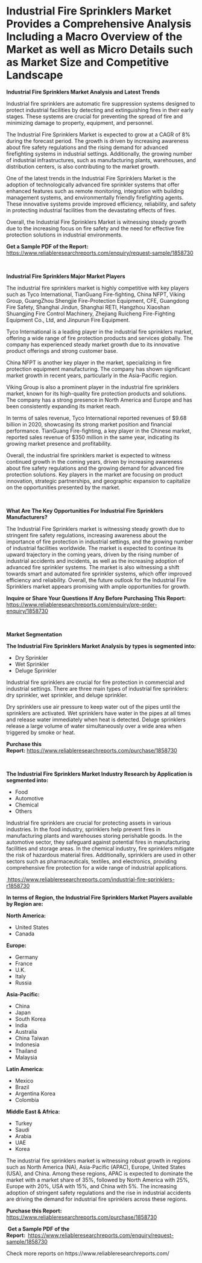 <p><h1>Industrial Fire Sprinklers Market Provides a Comprehensive Analysis Including a Macro Overview of the Market as well as Micro Details such as Market Size and Competitive Landscape</h1></p><p><strong>Industrial Fire Sprinklers Market Analysis and Latest Trends</strong></p>
<p><p>Industrial fire sprinklers are automatic fire suppression systems designed to protect industrial facilities by detecting and extinguishing fires in their early stages. These systems are crucial for preventing the spread of fire and minimizing damage to property, equipment, and personnel.</p><p>The Industrial Fire Sprinklers Market is expected to grow at a CAGR of 8% during the forecast period. The growth is driven by increasing awareness about fire safety regulations and the rising demand for advanced firefighting systems in industrial settings. Additionally, the growing number of industrial infrastructures, such as manufacturing plants, warehouses, and distribution centers, is also contributing to the market growth.</p><p>One of the latest trends in the Industrial Fire Sprinklers Market is the adoption of technologically advanced fire sprinkler systems that offer enhanced features such as remote monitoring, integration with building management systems, and environmentally friendly firefighting agents. These innovative systems provide improved efficiency, reliability, and safety in protecting industrial facilities from the devastating effects of fires.</p><p>Overall, the Industrial Fire Sprinklers Market is witnessing steady growth due to the increasing focus on fire safety and the need for effective fire protection solutions in industrial environments.</p></p>
<p><strong>Get a Sample PDF of the Report:&nbsp;</strong> <a href="https://www.reliableresearchreports.com/enquiry/request-sample/1858730">https://www.reliableresearchreports.com/enquiry/request-sample/1858730</a></p>
<p>&nbsp;</p>
<p><strong>Industrial Fire Sprinklers Major Market Players</strong></p>
<p><p>The industrial fire sprinklers market is highly competitive with key players such as Tyco International, TianGuang Fire-fighting, China NFPT, Viking Group, GuangZhou Shengjie Fire-Protection Equipment, CFE, Guangdong Fire Safety, Shanghai Jindun, Shanghai RETI, Hangzhou Xiaoshan Shuangjing Fire Control Machinery, Zhejiang Ruicheng Fire-Fighting Equipment Co., Ltd, and Jinpurun Fire Equipment.</p><p>Tyco International is a leading player in the industrial fire sprinklers market, offering a wide range of fire protection products and services globally. The company has experienced steady market growth due to its innovative product offerings and strong customer base.</p><p>China NFPT is another key player in the market, specializing in fire protection equipment manufacturing. The company has shown significant market growth in recent years, particularly in the Asia-Pacific region.</p><p>Viking Group is also a prominent player in the industrial fire sprinklers market, known for its high-quality fire protection products and solutions. The company has a strong presence in North America and Europe and has been consistently expanding its market reach.</p><p>In terms of sales revenue, Tyco International reported revenues of $9.68 billion in 2020, showcasing its strong market position and financial performance. TianGuang Fire-fighting, a key player in the Chinese market, reported sales revenue of $350 million in the same year, indicating its growing market presence and profitability.</p><p>Overall, the industrial fire sprinklers market is expected to witness continued growth in the coming years, driven by increasing awareness about fire safety regulations and the growing demand for advanced fire protection solutions. Key players in the market are focusing on product innovation, strategic partnerships, and geographic expansion to capitalize on the opportunities presented by the market.</p></p>
<p>&nbsp;</p>
<p><strong>What Are The Key Opportunities For Industrial Fire Sprinklers Manufacturers?</strong></p>
<p><p>The Industrial Fire Sprinklers market is witnessing steady growth due to stringent fire safety regulations, increasing awareness about the importance of fire protection in industrial settings, and the growing number of industrial facilities worldwide. The market is expected to continue its upward trajectory in the coming years, driven by the rising number of industrial accidents and incidents, as well as the increasing adoption of advanced fire sprinkler systems. The market is also witnessing a shift towards smart and automated fire sprinkler systems, which offer improved efficiency and reliability. Overall, the future outlook for the Industrial Fire Sprinklers market appears promising with ample opportunities for growth.</p></p>
<p><strong>Inquire or Share Your Questions If Any Before Purchasing This Report:</strong> <a href="https://www.reliableresearchreports.com/enquiry/pre-order-enquiry/1858730">https://www.reliableresearchreports.com/enquiry/pre-order-enquiry/1858730</a></p>
<p>&nbsp;</p>
<p><strong>Market Segmentation</strong></p>
<p><strong>The Industrial Fire Sprinklers Market Analysis by types is segmented into:</strong></p>
<p><ul><li>Dry Sprinkler</li><li>Wet Sprinkler</li><li>Deluge Sprinkler</li></ul></p>
<p><p>Industrial fire sprinklers are crucial for fire protection in commercial and industrial settings. There are three main types of industrial fire sprinklers: dry sprinkler, wet sprinkler, and deluge sprinkler. </p><p>Dry sprinklers use air pressure to keep water out of the pipes until the sprinklers are activated. Wet sprinklers have water in the pipes at all times and release water immediately when heat is detected. Deluge sprinklers release a large volume of water simultaneously over a wide area when triggered by smoke or heat.</p></p>
<p><strong>Purchase this Report:&nbsp;</strong><a href="https://www.reliableresearchreports.com/purchase/1858730">https://www.reliableresearchreports.com/purchase/1858730</a></p>
<p>&nbsp;</p>
<p><strong>The Industrial Fire Sprinklers Market Industry Research by Application is segmented into:</strong></p>
<p><ul><li>Food</li><li>Automotive</li><li>Chemical</li><li>Others</li></ul></p>
<p><p>Industrial fire sprinklers are crucial for protecting assets in various industries. In the food industry, sprinklers help prevent fires in manufacturing plants and warehouses storing perishable goods. In the automotive sector, they safeguard against potential fires in manufacturing facilities and storage areas. In the chemical industry, fire sprinklers mitigate the risk of hazardous material fires. Additionally, sprinklers are used in other sectors such as pharmaceuticals, textiles, and electronics, providing comprehensive fire protection for a wide range of industrial applications.</p></p>
<p><a href="https://www.reliableresearchreports.com/industrial-fire-sprinklers-r1858730">&nbsp;https://www.reliableresearchreports.com/industrial-fire-sprinklers-r1858730</a></p>
<p><strong>In terms of Region, the Industrial Fire Sprinklers Market Players available by Region are:</strong></p>
<p>
    <p> <strong> North America: </strong>
        <ul>
            <li>United States</li>
            <li>Canada</li>
        </ul>
        </p> 
    <p> <strong> Europe: </strong>
        <ul>
            <li>Germany</li>
            <li>France</li>
            <li>U.K.</li>
            <li>Italy</li>
            <li>Russia</li>
        </ul>
        </p> 
    <p> <strong> Asia-Pacific: </strong>
        <ul>
            <li>China</li>
            <li>Japan</li>
            <li>South Korea</li>
            <li>India</li>
            <li>Australia</li>
            <li>China Taiwan</li>
            <li>Indonesia</li>
            <li>Thailand</li>
            <li>Malaysia</li>
        </ul>
        </p> 
    <p> <strong> Latin America: </strong>
        <ul>
            <li>Mexico</li>
            <li>Brazil</li>
            <li>Argentina Korea</li>
            <li>Colombia</li>
        </ul>
        </p> 
    <p> <strong> Middle East & Africa: </strong>
        <ul>
            <li>Turkey</li>
            <li>Saudi</li>
            <li>Arabia</li>
            <li>UAE</li>
            <li>Korea</li>
        </ul>
    </p>
    </p>
<p><p>The industrial fire sprinklers market is witnessing robust growth in regions such as North America (NA), Asia-Pacific (APAC), Europe, United States (USA), and China. Among these regions, APAC is expected to dominate the market with a market share of 35%, followed by North America with 25%, Europe with 20%, USA with 15%, and China with 5%. The increasing adoption of stringent safety regulations and the rise in industrial accidents are driving the demand for industrial fire sprinklers across these regions.</p></p>
<p><strong>Purchase this Report: </strong><a href="https://www.reliableresearchreports.com/purchase/1858730">https://www.reliableresearchreports.com/purchase/1858730</a></p>
<p>&nbsp;<strong>Get a Sample PDF of the Report:&nbsp;&nbsp;</strong><a href="https://www.reliableresearchreports.com/enquiry/request-sample/1858730">https://www.reliableresearchreports.com/enquiry/request-sample/1858730</a></p>
<p><strong></strong></p>
<p>Check more reports on https://www.reliableresearchreports.com/</p>